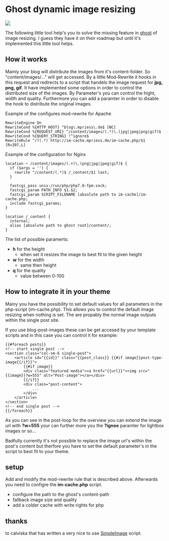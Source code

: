 # Ghost dynamic image resizing

![](ghost-image-resize.png)

The following little tool help's you to solve the missing feature in [ghost](https://github.com/TryGhost/Ghost) of image resizing. I guess they have it on their roadmap but until it's implemented this little tool helps.

## How it works

Mainly your blog will distribute the images from it's content-folder. So "content/images/..." will get accessed. By a little Mod-Rewrite it hooks in this request and redirects to a script that handels the image request for **jpg, png, gif**. It have implemented some options in order to control the distributed size of the images. By Parameter's you can control the hight, width and quality. Furthermore you can add a paramter in order to disable the hook to distribute the original images.

Example of the configures mod-rewrite for Apache

```
RewriteEngine On
RewriteCond %{HTTP_HOST} ^blog\.mpriess\.de$ [NC]
RewriteCond %{REQUEST_URI} ^/content/images/(.*)\.(jpg|jpeg|png|gif)$
RewriteCond %{QUERY_STRING} !^ignore$
RewriteRule ^/?(.*) http://im-cache.mpriess.de/im-cache.php/$1 [R=307,L]

```

Example of the configuration for Nginx
```
location ~ /content/images/(.+)\.(png|jpg|jpeg|gif)$ {
  if ($args = '') {
    rewrite ^/content/(.*)$ /_content/$1 last;
  }

  fastcgi_pass unix:/run/php/php7.0-fpm.sock;
  fastcgi_param PATH_INFO $1.$2;
  fastcgi_param SCRIPT_FILENAME [absolute path to im-cache]/im-cache.php;
  include fastcgi_params;
}

location /_content {
  internal;
  alias [absolute path to ghost root]/content/;
}
```

The list of possible paramerts:

* **h** for the height 
  * when set it resizes the image to best fit to the given height
* **w** for the width
  * same then height
* **q** for the quality
  * value between 0-100

## How to integrate it in your theme

Mainy you have the possibility to set default values for all parameters in the php-script (im-cache.php). This allows you to control the default image resizing when nothing is set. The are propably the normal image outputs within  the single post site. 

If you use blog-post-images these can be get accesed by your template scripts and in this case you can control it for example:


```
{{#foreach posts}}
<!-- start single post -->
<section class="col-sm-6 single-post">
	<article id="{{id}}" class="{{post_class}} {{#if image}}post-type-image{{/if}}">
		{{#if image}}
        <div class="featured media"><a href="{{url}}"><img src="{{image}}?w=555" alt="Post-image"></a></div>
		{{/if}}
		<div class="post-content">
			...
		</div>
	</article>
</section>
<!-- end single post -->
{{/foreach}}
```

As you can see in the post-loop for the overview you can extend the image url with **?w=555** your can further more you the **?ignoe** paramter for lightbox images or so...

Badfully currently it's not possible to replace the image url's within the post's content but therfore you have to set the default parameter's in the script to best fit to your theme.


## setup

Add and modify the mod-rewrite rule that is described above. Afterwards you need to configre the **im-cache.php** script.

* configure the path to the ghost's content-path
* fallback image size and quality
* add a colder cache with write rights for php

## thanks

to calviska that has written a very nice to use [SimpleImage](https://github.com/claviska/SimpleImage) script.

